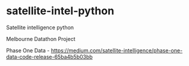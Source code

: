 # satellite-intel-python
Satellite intelligence python

Melbourne Datathon Project

Phase One Data - https://medium.com/satellite-intelligence/phase-one-data-code-release-65ba4b5b03bb